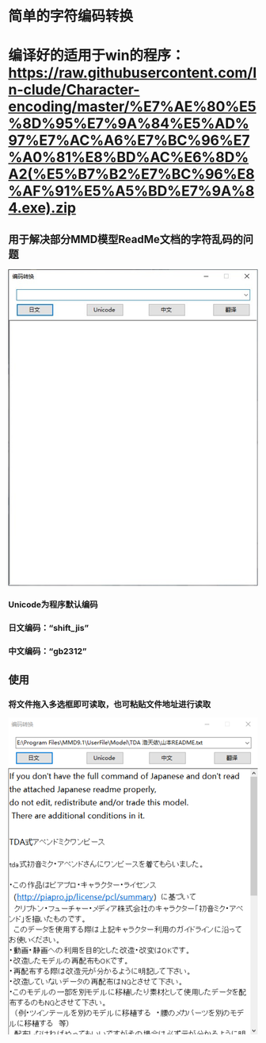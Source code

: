 # 简单的字符编码转换
# 编译好的适用于win的程序：https://raw.githubusercontent.com/In-clude/Character-encoding/master/%E7%AE%80%E5%8D%95%E7%9A%84%E5%AD%97%E7%AC%A6%E7%BC%96%E7%A0%81%E8%BD%AC%E6%8D%A2(%E5%B7%B2%E7%BC%96%E8%AF%91%E5%A5%BD%E7%9A%84.exe).zip
## 用于解决部分MMD模型ReadMe文档的字符乱码的问题

![程序截图](https://github.com/In-clude/Character-encoding/blob/master/%E6%88%AA%E5%9B%BE/%E7%A8%8B%E5%BA%8F%E6%88%AA%E5%9B%BE0.jpg?raw=true)

### Unicode为程序默认编码
### 日文编码：“shift_jis”
### 中文编码：“gb2312”

## 使用
### 将文件拖入多选框即可读取，也可粘贴文件地址进行读取

![使用](https://github.com/In-clude/Character-encoding/blob/master/%E6%88%AA%E5%9B%BE/%E4%BD%BF%E7%94%A8%E8%AF%B4%E6%98%8Egif.gif?raw=true)
